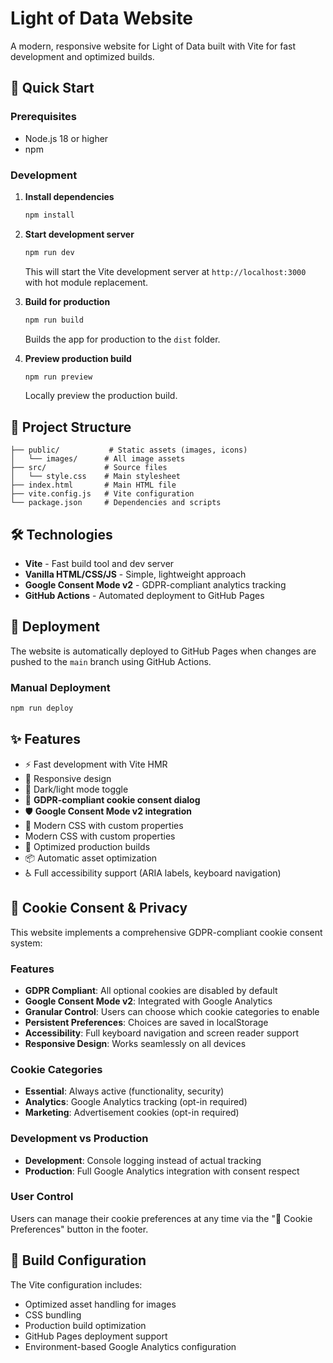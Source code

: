 # Light of Data Website

A modern, responsive website for Light of Data built with Vite for fast development and optimized builds.

## 🚀 Quick Start

### Prerequisites

- Node.js 18 or higher
- npm

### Development

1. **Install dependencies**

   ```bash
   npm install
   ```

2. **Start development server**

   ```bash
   npm run dev
   ```

   This will start the Vite development server at `http://localhost:3000` with hot module replacement.

3. **Build for production**

   ```bash
   npm run build
   ```

   Builds the app for production to the `dist` folder.

4. **Preview production build**
   ```bash
   npm run preview
   ```
   Locally preview the production build.

## 📁 Project Structure

```
├── public/           # Static assets (images, icons)
│   └── images/      # All image assets
├── src/             # Source files
│   └── style.css    # Main stylesheet
├── index.html       # Main HTML file
├── vite.config.js   # Vite configuration
└── package.json     # Dependencies and scripts
```

## 🛠️ Technologies

- **Vite** - Fast build tool and dev server
- **Vanilla HTML/CSS/JS** - Simple, lightweight approach
- **Google Consent Mode v2** - GDPR-compliant analytics tracking
- **GitHub Actions** - Automated deployment to GitHub Pages

## 🚢 Deployment

The website is automatically deployed to GitHub Pages when changes are pushed to the `main` branch using GitHub Actions.

### Manual Deployment

```bash
npm run deploy
```

## ✨ Features

- ⚡ Fast development with Vite HMR
- 📱 Responsive design
- 🌙 Dark/light mode toggle
- 🍪 **GDPR-compliant cookie consent dialog**
- 🛡️ **Google Consent Mode v2 integration**
- 🎨 Modern CSS with custom properties
- Modern CSS with custom properties
- 🚀 Optimized production builds
- 📦 Automatic asset optimization
- ♿ Full accessibility support (ARIA labels, keyboard navigation)

## 🍪 Cookie Consent & Privacy

This website implements a comprehensive GDPR-compliant cookie consent system:

### Features

- **GDPR Compliant**: All optional cookies are disabled by default
- **Google Consent Mode v2**: Integrated with Google Analytics
- **Granular Control**: Users can choose which cookie categories to enable
- **Persistent Preferences**: Choices are saved in localStorage
- **Accessibility**: Full keyboard navigation and screen reader support
- **Responsive Design**: Works seamlessly on all devices

### Cookie Categories

- **Essential**: Always active (functionality, security)
- **Analytics**: Google Analytics tracking (opt-in required)
- **Marketing**: Advertisement cookies (opt-in required)

### Development vs Production

- **Development**: Console logging instead of actual tracking
- **Production**: Full Google Analytics integration with consent respect

### User Control

Users can manage their cookie preferences at any time via the "🍪 Cookie Preferences" button in the footer.

## 🎯 Build Configuration

The Vite configuration includes:

- Optimized asset handling for images
- CSS bundling
- Production build optimization
- GitHub Pages deployment support
- Environment-based Google Analytics configuration
